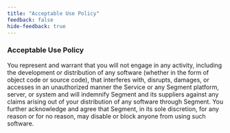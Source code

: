 ```yaml
---
title: "Acceptable Use Policy"
feedback: false
hide-feedback: true
---
```


### Acceptable Use Policy

You represent and warrant that you will not engage in any activity, including the development or distribution of any software (whether in the form of object code or source code), that interferes with, disrupts, damages, or accesses in an unauthorized manner the Service or any Segment platform, server, or system and will indemnify Segment and its suppliers against any claims arising out of your distribution of any software through Segment.  You further acknowledge and agree that Segment, in its sole discretion, for any reason or for no reason, may disable or block anyone from using such software.
